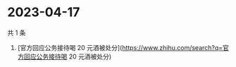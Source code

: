 # 2023-04-17

共 1 条

<!-- BEGIN -->
<!-- 最后更新时间 Mon Apr 17 2023 08:28:28 GMT+0800 (China Standard Time) -->

1. [官方回应公务接待喝 20
   元酒被处分](https://www.zhihu.com/search?q=官方回应公务接待喝 20 元酒被处分)

<!-- END -->
